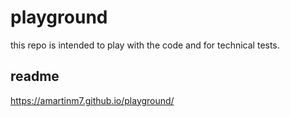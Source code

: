 <link rel="stylesheet" href="docs/css/extra.css">

<div class="custom-bg" >

# playground

this repo is intended to play with the code and for technical tests.

## readme


https://amartinm7.github.io/playground/
</div>
